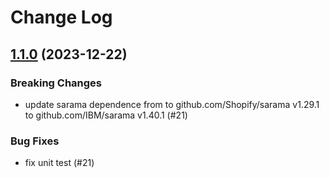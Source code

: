 # Change Log

## [1.1.0](https://github.com/trpc-ecosystem/go-database/releases/tag/kafka%2Fv1.1.0) (2023-12-22)

### Breaking Changes

- update sarama dependence from to github.com/Shopify/sarama v1.29.1 to github.com/IBM/sarama v1.40.1 (#21)

### Bug Fixes

- fix unit test (#21)